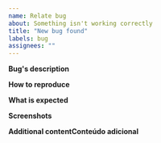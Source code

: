 ```yaml
---
name: Relate bug
about: Something isn't working correctly
title: "New bug found"
labels: bug
assignees: ""
---
```


**Bug's description**

[//]: # (Clen and concise description about the bug.)

**How to reproduce**

[//]: # (Step by step: )

[//]: # (1. Go to '...')
[//]: # (2. Click in '...')

**What is expected**

[//]: # (Clean and concise description about what is expected to happen.)

**Screenshots**

[//]: # (If possible, send screenshots to a better understanding of what happens)

**Additional contentConteúdo adicional**

[//]: # (Any other information bug-related.)
